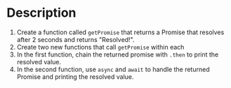 # Description

1. Create a function called `getPromise` that returns a Promise that resolves after 2 seconds and returns "Resolved!".
2. Create two new functions that call `getPromise` within each
  1. In the first function, chain the returned promise with `.then` to print the resolved value.
  2. In the second function, use `async` and `await` to handle the returned Promise and printing the resolved value.
